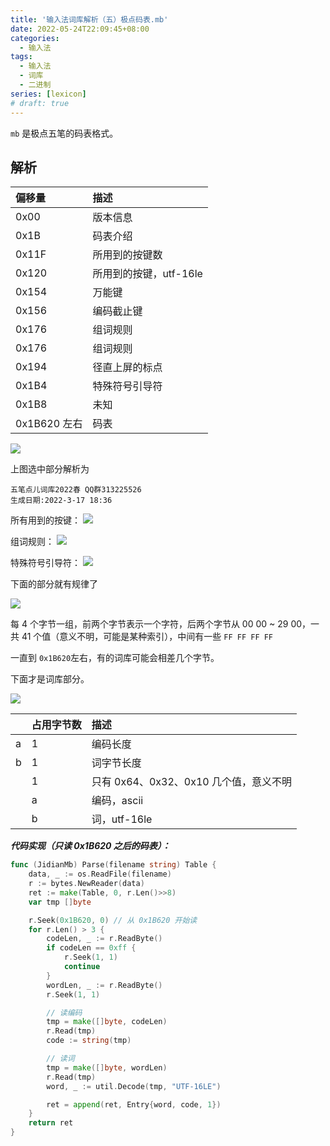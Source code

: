 ```yaml
---
title: '输入法词库解析（五）极点码表.mb'
date: 2022-05-24T22:09:45+08:00
categories:
  - 输入法
tags:
  - 输入法
  - 词库
  - 二进制
series: [lexicon]
# draft: true
---
```


`mb` 是极点五笔的码表格式。

<!--more-->

## 解析

| 偏移量       | 描述                   |
| :----------- | :--------------------- |
| 0x00         | 版本信息               |
| 0x1B         | 码表介绍               |
| 0x11F        | 所用到的按键数         |
| 0x120        | 所用到的按键，utf-16le |
| 0x154        | 万能键                 |
| 0x156        | 编码截止键             |
| 0x176        | 组词规则               |
| 0x176        | 组词规则               |
| 0x194        | 径直上屏的标点         |
| 0x1B4        | 特殊符号引导符         |
| 0x1B8        | 未知                   |
| 0x1B620 左右 | 码表                   |

![](https://tucang.cc/api/image/show/f247661553894fe968bdbe1fbae0061a)

上图选中部分解析为

```
五笔点儿词库2022春 QQ群313225526
生成日期:2022-3-17 18:36
```

所有用到的按键：
![](https://tucang.cc/api/image/show/a5de036b87b103b22399e3be42249cda)

组词规则：
![](https://tucang.cc/api/image/show/a22851de0f98136734115c9970d24c80)

特殊符号引导符：
![](https://tucang.cc/api/image/show/a905bf4c20363e20d4abb900eabfcf31)

下面的部分就有规律了

![](https://tucang.cc/api/image/show/753ba4dd9df4658efaeee98719d8a489)

每 4 个字节一组，前两个字节表示一个字符，后两个字节从 00 00 ~ 29 00，一共 41 个值（意义不明，可能是某种索引），中间有一些 `FF FF FF FF`

一直到 `0x1B620`左右，有的词库可能会相差几个字节。

下面才是词库部分。

![](https://tucang.cc/api/image/show/24595503ce2b7866585c4d0ee04cfb47)

|     | 占用字节数 | 描述                                   |
| :-- | :--------- | :------------------------------------- |
| a   | 1          | 编码长度                               |
| b   | 1          | 词字节长度                             |
|     | 1          | 只有 0x64、0x32、0x10 几个值，意义不明 |
|     | a          | 编码，ascii                            |
|     | b          | 词，utf-16le                           |

**_代码实现（只读 0x1B620 之后的码表）：_**

```go
func (JidianMb) Parse(filename string) Table {
    data, _ := os.ReadFile(filename)
    r := bytes.NewReader(data)
    ret := make(Table, 0, r.Len()>>8)
    var tmp []byte

    r.Seek(0x1B620, 0) // 从 0x1B620 开始读
    for r.Len() > 3 {
        codeLen, _ := r.ReadByte()
        if codeLen == 0xff {
            r.Seek(1, 1)
            continue
        }
        wordLen, _ := r.ReadByte()
        r.Seek(1, 1)

        // 读编码
        tmp = make([]byte, codeLen)
        r.Read(tmp)
        code := string(tmp)

        // 读词
        tmp = make([]byte, wordLen)
        r.Read(tmp)
        word, _ := util.Decode(tmp, "UTF-16LE")

        ret = append(ret, Entry{word, code, 1})
    }
    return ret
}
```
